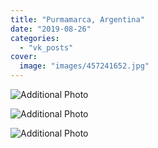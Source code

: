 ```yaml
---
title: "Purmamarca, Argentina"
date: "2019-08-26"
categories: 
  - "vk_posts"
cover:
  image: "images/457241652.jpg"
---
```


![Additional Photo](https://vodpop.ru/wp-content/uploads/2023/07/457241653.jpg)

![Additional Photo](https://vodpop.ru/wp-content/uploads/2023/07/457241654.jpg)

![Additional Photo](https://vodpop.ru/wp-content/uploads/2023/07/457241655.jpg)

